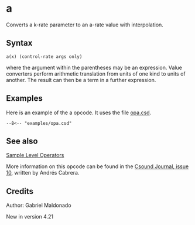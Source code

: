 <!--
id:opa
category:Signal Modifiers:Sample Level Operators
-->
# a
Converts a k-rate parameter to an a-rate value with interpolation.

## Syntax
``` csound-orc
a(x) (control-rate args only)
```

where the argument within the parentheses may be an expression. Value converters perform arithmetic translation from units of one kind to units of another. The result can then be a term in a further expression.

## Examples

Here is an example of the a opcode. It uses the file [opa.csd](../../examples/opa.csd).

``` csound-csd title="Example of the a opcode." linenums="1"
--8<-- "examples/opa.csd"
```

## See also

[Sample Level Operators](../../sigmod/sample)

More information on this opcode can be found in the [Csound Journal, issue 10](http://www.csounds.com/journal/issue10/CsoundRates.html), written by Andrés Cabrera.

## Credits

Author: Gabriel Maldonado

New in version 4.21
